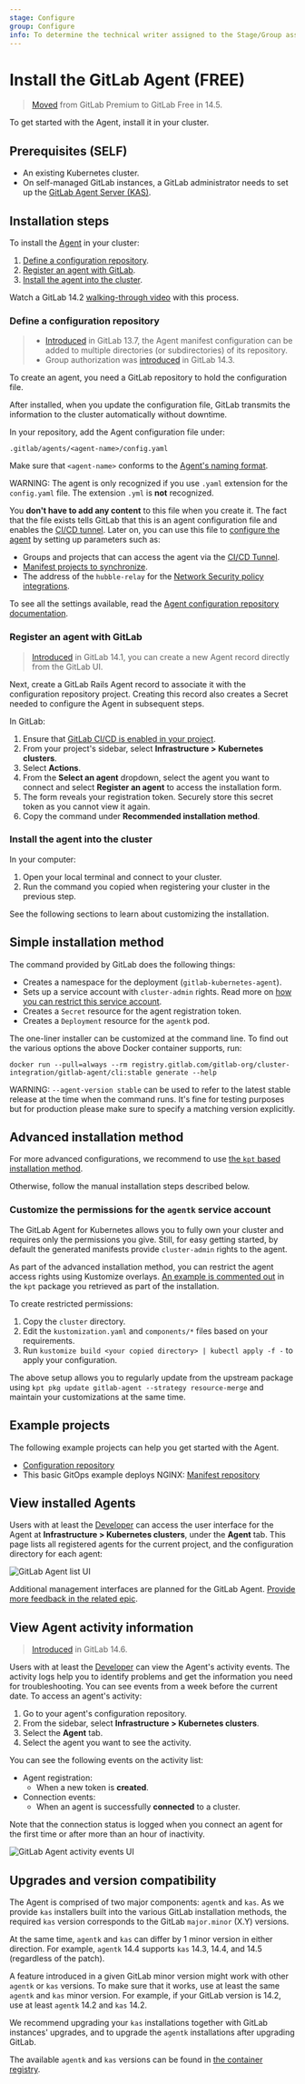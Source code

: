 ```yaml
---
stage: Configure
group: Configure
info: To determine the technical writer assigned to the Stage/Group associated with this page, see https://about.gitlab.com/handbook/engineering/ux/technical-writing/#assignments
---
```


# Install the GitLab Agent **(FREE)**

> [Moved](https://gitlab.com/groups/gitlab-org/-/epics/6290) from GitLab Premium to GitLab Free in 14.5.

To get started with the Agent, install it in your cluster.

## Prerequisites **(SELF)**

- An existing Kubernetes cluster.
- On self-managed GitLab instances, a GitLab administrator needs to set up the [GitLab Agent Server (KAS)](../../../../administration/clusters/kas.md).

## Installation steps

To install the [Agent](../index.md) in your cluster:

1. [Define a configuration repository](#define-a-configuration-repository).
1. [Register an agent with GitLab](#register-an-agent-with-gitlab).
1. [Install the agent into the cluster](#install-the-agent-into-the-cluster).

<i class="fa fa-youtube-play youtube" aria-hidden="true"></i> Watch a GitLab 14.2 [walking-through video](https://www.youtube.com/watch?v=XuBpKtsgGkE) with this process.

### Define a configuration repository

> - [Introduced](https://gitlab.com/gitlab-org/gitlab/-/issues/259669) in GitLab 13.7, the Agent manifest configuration can be added to multiple directories (or subdirectories) of its repository.
> - Group authorization was [introduced](https://gitlab.com/groups/gitlab-org/-/epics/5784) in GitLab 14.3.

To create an agent, you need a GitLab repository to hold the configuration file.

After installed, when you update the configuration file, GitLab transmits the
information to the cluster automatically without downtime.

In your repository, add the Agent configuration file under:

```plaintext
.gitlab/agents/<agent-name>/config.yaml
```

Make sure that `<agent-name>` conforms to the [Agent's naming format](https://gitlab.com/gitlab-org/cluster-integration/gitlab-agent/-/blob/master/doc/identity_and_auth.md#agent-identity-and-name).

WARNING:
The agent is only recognized if you use `.yaml` extension for the `config.yaml` file. The extension `.yml` is **not** recognized.

You **don't have to add any content** to this file when you create it. The fact that the file exists
tells GitLab that this is an agent configuration file and enables the [CI/CD tunnel](../ci_cd_tunnel.md#example-for-a-kubectl-command-using-the-cicd-tunnel). Later on, you can use this
file to [configure the agent](../repository.md) by setting up parameters such as:

- Groups and projects that can access the agent via the [CI/CD Tunnel](../ci_cd_tunnel.md).
- [Manifest projects to synchronize](../repository.md#synchronize-manifest-projects).
- The address of the `hubble-relay` for the [Network Security policy integrations](../../../project/clusters/protect/index.md).

To see all the settings available, read the [Agent configuration repository documentation](../repository.md).

### Register an agent with GitLab

> [Introduced](https://gitlab.com/groups/gitlab-org/-/epics/5786) in GitLab 14.1, you can create a new Agent record directly from the GitLab UI.

Next, create a GitLab Rails Agent record to associate it with
the configuration repository project. Creating this record also creates a Secret needed to configure
the Agent in subsequent steps.

In GitLab:

1. Ensure that [GitLab CI/CD is enabled in your project](../../../../ci/enable_or_disable_ci.md#enable-cicd-in-a-project).
1. From your project's sidebar, select **Infrastructure > Kubernetes clusters**.
1. Select **Actions**.
1. From the **Select an agent** dropdown, select the agent you want to connect and select **Register an agent** to access the installation form.
1. The form reveals your registration token. Securely store this secret token as you cannot view it again.
1. Copy the command under **Recommended installation method**.

### Install the agent into the cluster

In your computer:

1. Open your local terminal and connect to your cluster.
1. Run the command you copied when registering your cluster in the previous step.

See the following sections to learn about customizing the installation.

## Simple installation method

The command provided by GitLab does the following things:

- Creates a namespace for the deployment (`gitlab-kubernetes-agent`).
- Sets up a service account with `cluster-admin` rights. Read more on [how you can restrict this service account](#customize-the-permissions-for-the-agentk-service-account).
- Creates a `Secret` resource for the agent registration token.
- Creates a `Deployment` resource for the `agentk` pod.

The one-liner installer can be customized at the command line. To find out the various options the above Docker container supports, run:

```shell
docker run --pull=always --rm registry.gitlab.com/gitlab-org/cluster-integration/gitlab-agent/cli:stable generate --help
```

WARNING:
`--agent-version stable` can be used to refer to the latest stable release at the time when the command runs. It's fine for
testing purposes but for production please make sure to specify a matching version explicitly.

## Advanced installation method

For more advanced configurations, we recommend to use [the `kpt` based installation method](https://gitlab.com/gitlab-org/cluster-integration/gitlab-agent/-/tree/master/build/deployment/gitlab-agent).

Otherwise, follow the manual installation steps described below.

### Customize the permissions for the `agentk` service account

The GitLab Agent for Kubernetes allows you to fully own your cluster and requires only the permissions you give. Still, for easy getting started, by default the generated manifests provide `cluster-admin` rights to the agent.

As part of the advanced installation method, you can restrict the agent access rights using Kustomize overlays. [An example is commented out](https://gitlab.com/gitlab-org/cluster-integration/gitlab-agent/-/blob/master/build/deployment/gitlab-agent/cluster/kustomization.yaml) in the `kpt` package you retrieved as part of the installation.

To create restricted permissions:

1. Copy the `cluster` directory.
1. Edit the `kustomization.yaml` and `components/*` files based on your requirements.
1. Run `kustomize build <your copied directory> | kubectl apply -f -` to apply your configuration.

The above setup allows you to regularly update from the upstream package using `kpt pkg update gitlab-agent --strategy resource-merge` and maintain your customizations at the same time.

## Example projects

The following example projects can help you get started with the Agent.

- [Configuration repository](https://gitlab.com/gitlab-org/configure/examples/kubernetes-agent)
- This basic GitOps example deploys NGINX: [Manifest repository](https://gitlab.com/gitlab-org/configure/examples/gitops-project)

## View installed Agents

Users with at least the [Developer](../../../permissions.md) can access the user interface
for the Agent at **Infrastructure > Kubernetes clusters**, under the
**Agent** tab. This page lists all registered agents for the current project,
and the configuration directory for each agent:

![GitLab Agent list UI](../../img/kubernetes-agent-ui-list_v14_5.png)

Additional management interfaces are planned for the GitLab Agent.
[Provide more feedback in the related epic](https://gitlab.com/groups/gitlab-org/-/epics/4739).

## View Agent activity information

> [Introduced](https://gitlab.com/gitlab-org/gitlab/-/issues/277323) in GitLab 14.6.

Users with at least the [Developer](../../../permissions.md) can view the Agent's activity events.
The activity logs help you to identify problems and get the information you need for troubleshooting.
You can see events from a week before the current date.
To access an agent's activity:

1. Go to your agent's configuration repository.
1. From the sidebar, select **Infrastructure > Kubernetes clusters**.
1. Select the **Agent** tab.
1. Select the agent you want to see the activity.

You can see the following events on the activity list:

- Agent registration:
  - When a new token is **created**.
- Connection events:
  - When an agent is successfully **connected** to a cluster.

Note that the connection status is logged when you connect an agent for the first time
or after more than an hour of inactivity.

![GitLab Agent activity events UI](../../img/gitlab_agent_activity_events_v14_6.png)

## Upgrades and version compatibility

The Agent is comprised of two major components: `agentk` and `kas`.
As we provide `kas` installers built into the various GitLab installation methods, the required `kas` version corresponds to the GitLab `major.minor` (X.Y) versions.

At the same time, `agentk` and `kas` can differ by 1 minor version in either direction. For example,
`agentk` 14.4 supports `kas` 14.3, 14.4, and 14.5 (regardless of the patch).

A feature introduced in a given GitLab minor version might work with other `agentk` or `kas` versions.
To make sure that it works, use at least the same `agentk` and `kas` minor version. For example,
if your GitLab version is 14.2, use at least `agentk` 14.2 and `kas` 14.2.

We recommend upgrading your `kas` installations together with GitLab instances' upgrades, and to upgrade the `agentk` installations after upgrading GitLab.

The available `agentk` and `kas` versions can be found in
[the container registry](https://gitlab.com/gitlab-org/cluster-integration/gitlab-agent/container_registry/).
